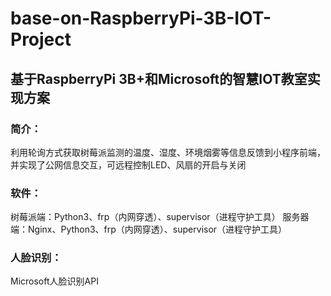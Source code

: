 # base-on-RaspberryPi-3B-IOT-Project

## 基于RaspberryPi 3B+和Microsoft的智慧IOT教室实现方案

### 简介：
利用轮询方式获取树莓派监测的温度、湿度、环境烟雾等信息反馈到小程序前端，并实现了公网信息交互，可远程控制LED、风扇的开启与关闭

### 软件：
树莓派端：Python3、frp（内网穿透）、supervisor（进程守护工具）
服务器端：Nginx、Python3、frp（内网穿透）、supervisor（进程守护工具）

### 人脸识别：
Microsoft人脸识别API
